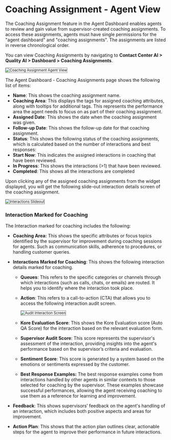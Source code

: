 # **Coaching Assignment - Agent View**

The Coaching Assignment feature in the Agent Dashboard enables agents to review and gain value from supervisor-created coaching assignments. To access these assignments, agents must have single permissions for the "agent dashboard" and "coaching assignments". The assignments are listed in reverse chronological order.

You can view Coaching Assignments by navigating to **Contact Center AI > Quality AI > Dashboard > Coaching Assignments**.  

<img src="../images/coaching-assignments.png" alt="Coaching Assignment Agent View" title="Coaching Assignment Agent View" style="border: 1px solid gray; zoom:80%;">

The Agent Dashboard - Coaching Assignments page shows the following list of items:

* **Name**: This shows the coaching assignment name.
* **Coaching Area**: This displays the tags for assigned coaching attributes, along with tooltips for additional tags. This represents the performance area the agent needs to focus on as part of their coaching assignment.
* **Assigned Date**: This shows the date when the coaching assignment was given.
* **Follow-up Date**: This shows the follow-up date for that coaching assignment.
* **Status**: This shows the following status of the coaching assignments, which is calculated based on the number of interactions and best responses:
* **Start Now**: This indicates the assigned interactions in coaching that have been reviewed.
* **In Progress**: This shows the interactions (>1) that have been reviewed.
* **Completed**: This shows all the interactions are completed

Upon clicking any of the assigned coaching assignments from the widget displayed, you will get the following slide-out interaction details screen of the coaching assignment.  

<img src="../images/coaching-assignments-slide-out-interaction.png" alt="Interactions Slideout" title="Interaction Slideout" style="border: 1px solid gray; zoom:80%;">

### **Interaction Marked for Coaching**

The Interaction marked for coaching includes the following:

* **Coaching Area:** This shows the specific attributes or focus topics identified by the supervisor for improvement during coaching sessions for agents. Such as communication skills, adherence to procedures, or handling customer queries.
* **Interactions Marked for Coaching**: This shows the following interaction details marked for coaching.
    * **Queues**: This refers to the specific categories or channels through which interactions (such as calls, chats, or emails) are routed. It helps you to identify where the interaction took place.
    * **Action**: This refers to a call-to-action (CTA) that allows you to access the following interaction audit screen. 

        <img src="../images/audit-interaction-screen.png" alt="Audit Interaction Screen" title="Audit Interaction Screen" style="border: 1px solid gray; zoom:80%;">

    * **Kore Evaluation Score**: This shows the Kore Evaluation score (Auto QA Score) for the interaction based on the relevant evaluation form.
    * **Supervisor Audit Score**: This score represents the supervisor's assessment of the interaction, providing insights into the agent's performance based on the supervisor’s criteria and evaluation.
    * **Sentiment Score**: This score is generated by a system based on the emotions or sentiments expressed by the customer.
    * **Best Response Examples:** The best response examples come from interactions handled by other agents in similar contexts to those selected for coaching by the supervisor. These examples showcase successful performances, allowing the agent receiving coaching to use them as a reference for learning and improvement.
    
* **Feedback**: This shows supervisors’ feedback on the agent's handling of an interaction, which includes both positive aspects and areas for improvement.
* **Action Plan**: This shows that the action plan outlines clear, actionable steps for the agent to improve their performance in future interactions.